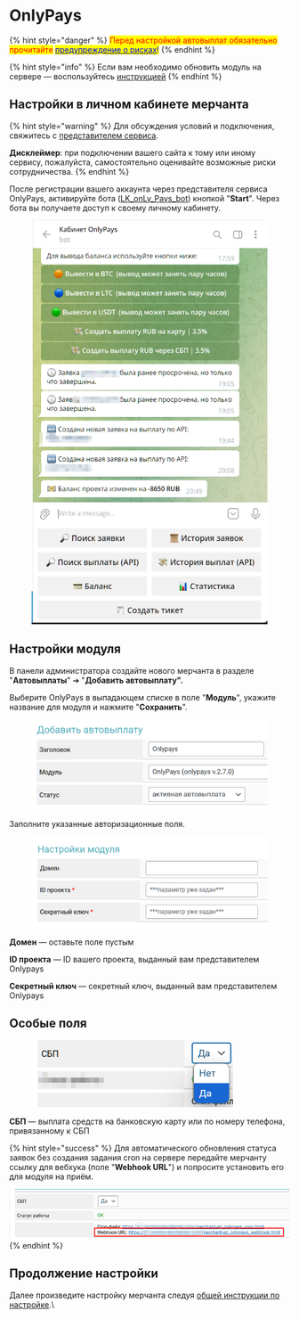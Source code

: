 # OnlyPays

{% hint style="danger" %}
<mark style="color:red;">Перед настройкой автовыплат обязательно прочитайте</mark> [<mark style="color:blue;">предупреждение о рисках</mark>](https://premium.gitbook.io/main/osnovnye-nastroiki/merchanty-i-avtovyplaty/avtovyplaty/preduprezhdenie-o-riskakh)<mark style="color:blue;">!</mark>
{% endhint %}

{% hint style="info" %}
Если вам необходимо обновить модуль на сервере — воспользуйтесь [инструкцией](https://premium.gitbook.io/main/osnovnye-nastroiki/faq/obnovlenie-failov-skripta-na-servere/kak-obnovit-faily-na-servere#moduli-merchantov-i-avtovyplat)
{% endhint %}

## Настройки в личном кабинете мерчанта

{% hint style="warning" %}
Для обсуждения условий и подключения, свяжитесь с [представителем сервиса](https://t.me/only7pay).

**Дисклеймер**: при подключении вашего сайта к тому или иному сервису, пожалуйста, самостоятельно оценивайте возможные риски сотрудничества.
{% endhint %}

После регистрации вашего аккаунта через представителя сервиса OnlyPays, активируйте бота ([LK\_onLy\_Pays\_bot](https://t.me/LK_onLy_Pays_bot)) кнопкой "**Start**". Через бота вы получаете доступ к своему личному кабинету.

<figure><img src="../../../.gitbook/assets/image (2231).png" alt="" width="434"><figcaption></figcaption></figure>

## Настройки модуля

В панели администратора создайте нового мерчанта в разделе "**Автовыплаты**" ➔ "**Добавить автовыплату".**

Выберите OnlyPays в выпадающем списке в поле "**Модуль**", укажите название для модуля и нажмите "**Сохранить**".

<figure><img src="../../../.gitbook/assets/image (2233).png" alt="" width="441"><figcaption></figcaption></figure>

Заполните указанные авторизационные поля.

<figure><img src="../../../.gitbook/assets/image (2228).png" alt="" width="454"><figcaption></figcaption></figure>

**Домен** — оставьте поле пустым

**ID проекта** — ID вашего проекта, выданный вам представителем Onlypays

**Секретный ключ** — секретный ключ, выданный вам представителем Onlypays

## Особые поля

<figure><img src="../../../.gitbook/assets/image (2230).png" alt=""><figcaption></figcaption></figure>

**СБП** — выплата средств на банковскую карту или по номеру телефона, привязанному к СБП

{% hint style="success" %}
Для автоматического обновления статуса заявок без создания задания cron на сервере передайте мерчанту ссылку для вебхука (поле "**Webhook URL**") и попросите установить его для модуля на приём.

![](<../../../.gitbook/assets/image (2234).png>)
{% endhint %}

## Продолжение настройки

Далее произведите настройку мерчанта следуя [общей инструкции по настройке](https://premium.gitbook.io/rukovodstvo-polzovatelya/osnovnye-nastroiki/merchanty-i-avtovyplaty/avtovyplaty/obshie-nastroiki-merchantov-avtovyplat).\
